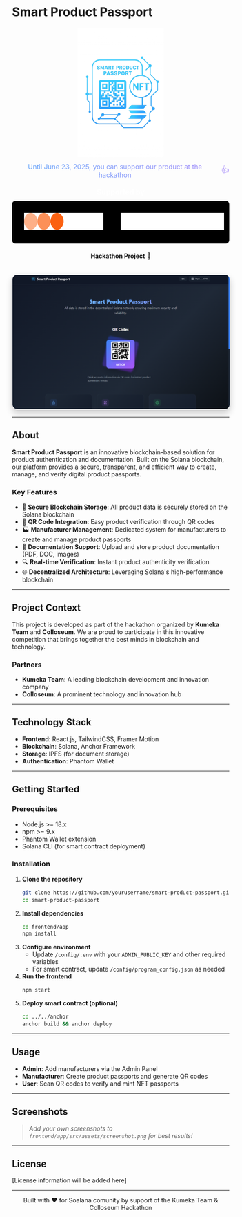 # Smart Product Passport

<div align="center">
  <a href="https://arena.colosseum.org/projects/explore/smart-product-passport?previous=L3Byb2plY3RzL2V4cGxvcmU_c2VlZD1kMjk5MWNlNDQ0MmM5MmVkJmhhY2thdGhvbklkPTQmc2VhcmNoPXNt" target="_blank" rel="noopener noreferrer" style="text-decoration: none;">
    <img src="frontend/app/src/assets/SPP_logo.png" alt="Smart Product Passport Logo" width="200"/>
  </a>
  
  <p style="background: linear-gradient(to right, #60A5FA, #A78BFA); -webkit-background-clip: text; background-clip: text; color: transparent; margin: 10px 0; font-size: 1.1em; display: flex; align-items: center; justify-content: center; gap: 8px;">
    <span>Until June 23, 2025, you can support our product at the hackathon</span>
    <span style="font-size: 1.2em;">👍</span>
  </p>

  <h3 style="color: white; margin: 20px 0 10px 0; font-size: 1.2em;">Supported by</h3>
  <div style="background-color: black; padding: 20px; border-radius: 8px; margin-bottom: 20px;">
    <div style="display: flex; justify-content: center; align-items: center; gap: 40px;">
      <a href="https://kumekateam.com/" target="_blank" rel="noopener noreferrer" style="text-decoration: none;">
        <img src="frontend/app/src/assets/partners_logo/KumekaTeam.svg" alt="Kumeka Team Logo" height="40" style="background-color: black; padding: 8px; border-radius: 4px;" />
      </a>
      <a href="https://www.colosseum.org/" target="_blank" rel="noopener noreferrer" style="text-decoration: none;">
        <img src="frontend/app/src/assets/partners_logo/Colloseum.svg" alt="Colloseum Logo" height="40" style="background-color: black; padding: 8px; border-radius: 4px;" />
      </a>
    </div>
  </div>

  <p>
    <strong>Hackathon Project</strong> 🚀
  </p>

  <img src="frontend/app/src/assets/main-page.png" alt="Smart Product Passport Screenshot" style="max-width: 100%; margin-top: 20px; border-radius: 12px; box-shadow: 0 8px 16px rgba(0, 0, 0, 0.2); border: 1px solid rgba(255, 255, 255, 0.1);"/>
</div>

---

## About

**Smart Product Passport** is an innovative blockchain-based solution for product authentication and documentation. Built on the Solana blockchain, our platform provides a secure, transparent, and efficient way to create, manage, and verify digital product passports.

### Key Features

- 🔐 **Secure Blockchain Storage**: All product data is securely stored on the Solana blockchain
- 📱 **QR Code Integration**: Easy product verification through QR codes
- 🏭 **Manufacturer Management**: Dedicated system for manufacturers to create and manage product passports
- 📄 **Documentation Support**: Upload and store product documentation (PDF, DOC, images)
- 🔍 **Real-time Verification**: Instant product authenticity verification
- 🌐 **Decentralized Architecture**: Leveraging Solana's high-performance blockchain

---

## Project Context

This project is developed as part of the hackathon organized by **Kumeka Team** and **Colloseum**. We are proud to participate in this innovative competition that brings together the best minds in blockchain and technology.

### Partners

- **Kumeka Team**: A leading blockchain development and innovation company
- **Colloseum**: A prominent technology and innovation hub

---

## Technology Stack

- **Frontend**: React.js, TailwindCSS, Framer Motion
- **Blockchain**: Solana, Anchor Framework
- **Storage**: IPFS (for document storage)
- **Authentication**: Phantom Wallet

---

## Getting Started

### Prerequisites
- Node.js >= 18.x
- npm >= 9.x
- Phantom Wallet extension
- Solana CLI (for smart contract deployment)

### Installation

1. **Clone the repository**
   ```bash
   git clone https://github.com/yourusername/smart-product-passport.git
   cd smart-product-passport
   ```
2. **Install dependencies**
   ```bash
   cd frontend/app
   npm install
   ```
3. **Configure environment**
   - Update `/config/.env` with your `ADMIN_PUBLIC_KEY` and other required variables
   - For smart contract, update `/config/program_config.json` as needed
4. **Run the frontend**
   ```bash
   npm start
   ```
5. **Deploy smart contract (optional)**
   ```bash
   cd ../../anchor
   anchor build && anchor deploy
   ```

---

## Usage

- **Admin**: Add manufacturers via the Admin Panel
- **Manufacturer**: Create product passports and generate QR codes
- **User**: Scan QR codes to verify and mint NFT passports

---

## Screenshots

> _Add your own screenshots to `frontend/app/src/assets/screenshot.png` for best results!_

---

## License

[License information will be added here]

---

<div align="center">
  <p>Built with ❤️ for Soalana comunity by support of the Kumeka Team & Colloseum Hackathon</p>
</div> 